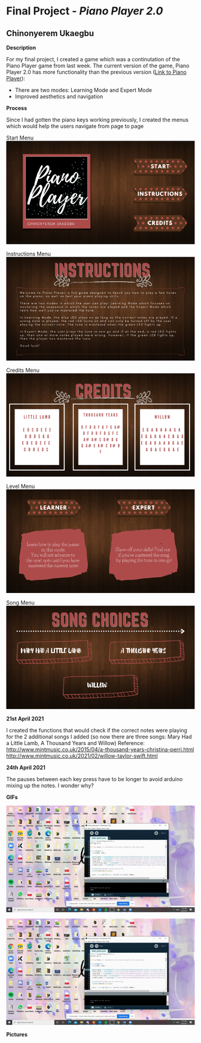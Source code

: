 # Final Project - *Piano Player 2.0*

## Chinonyerem Ukaegbu

**Description**

For my final project, I created a game which was a continutation of the Piano Player game from last week.
The current version of the game, Piano Player 2.0 has more functionality than the previous version ([Link to Piano Player](https://github.com/ChinoUkaegbu/IntrotoIM/tree/main/April13)):

+ There are two modes: Learning Mode and Expert Mode
+ Improved aesthetics and navigation

**Process**

Since I had gotten the piano keys working previously, I created the menus which would help the users navigate from page to page

Start Menu
![start_menu](images/start_menu.png)

Instructions Menu
![instructions_menu](images/instructions_menu.png)

Credits Menu
![credits_menu](images/credits_menu.png)

Level Menu
![level_menu](images/level_menu.png)

Song Menu
![song_menu](images/song_menu.png)


**21st April 2021**

I created the functions that would check if the correct notes were playing for the 2 additional songs I added (so now there are three songs: Mary Had a Little Lamb, A Thousand Years and Willow)
Reference: http://www.mintmusic.co.uk/2015/04/a-thousand-years-christina-perri.html
http://www.mintmusic.co.uk/2021/02/willow-taylor-swift.html

**24th April 2021**

The pauses between each key press have to be longer to avoid arduino mixing up the notes. I wonder why?

**GIFs**

![creditsDemo](images/credits_demo.gif)

![instructionsDemo](images/instructions_demo.gif)

**Pictures**

